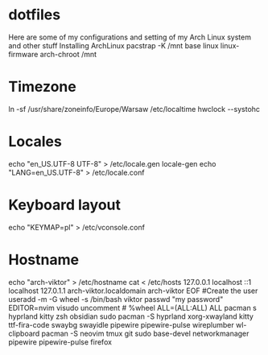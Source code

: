 # dotfiles
Here are some of my configurations and setting of my Arch Linux system and other stuff
Installing ArchLinux
pacstrap -K /mnt base linux linux-firmware
arch-chroot /mnt
# Timezone
ln -sf /usr/share/zoneinfo/Europe/Warsaw /etc/localtime
hwclock --systohc

# Locales
echo "en_US.UTF-8 UTF-8" > /etc/locale.gen
locale-gen
echo "LANG=en_US.UTF-8" > /etc/locale.conf

# Keyboard layout
echo "KEYMAP=pl" > /etc/vconsole.conf

# Hostname
echo "arch-viktor" > /etc/hostname
cat <<EOF > /etc/hosts
127.0.0.1    localhost
::1          localhost
127.0.1.1    arch-viktor.localdomain arch-viktor
EOF
#Create the user
useradd -m -G wheel -s /bin/bash viktor
passwd "my password"
EDITOR=nvim visudo
uncomment # %wheel ALL=(ALL:ALL) ALL
pacman s hyprland kitty zsh obsidian
sudo pacman -S hyprland xorg-xwayland kitty ttf-fira-code swaybg swayidle pipewire pipewire-pulse wireplumber wl-clipboard
pacman -S neovim tmux git sudo base-devel networkmanager pipewire pipewire-pulse firefox
